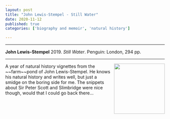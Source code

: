 ```yaml
---
layout: post
title: "John Lewis-Stempel - Still Water"
date: 2020-11-12
published: true
categories: ['biography and memoir', 'natural history']

---
```



***
<b>John Lewis-Stempel</b> 2019. _Still Water_. Penguin: London, 294 pp.

***
<img align="right" width="160" src="https://cdn2.penguin.com.au/covers/original/9781473542525.jpg" alt="">  
A year of natural history vignettes from the ~~farm~~pond of John Lewis-Stempel.  He knows his natural history and writes well, but just a smidge on the boring side for me.  The snippets about Sir Peter Scott and Slimbridge were nice though, would that I could go back there...



